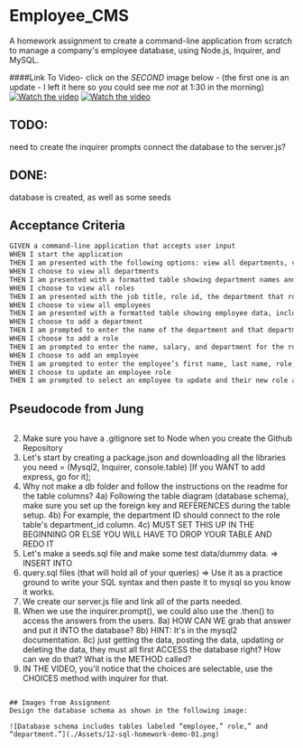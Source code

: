 # Employee_CMS

A homework assignment to create a command-line application from scratch to manage a company's employee database, using Node.js, Inquirer, and MySQL.

####Link To Video- click on the *SECOND* image below - (the first one is an update - I left it here so you could see me *not* at 1:30 in the morning)
[![Watch the video](https://avatars.githubusercontent.com/u/93955021?s=40&v=4)](https://drive.google.com/file/d/1J0-E41t6bWYNpEfrK4-XPptSFJt6QI1o/view?usp=sharing)
[![Watch the video](https://avatars.githubusercontent.com/u/93955021?s=40&v=4)](https://drive.google.com/file/d/1NSTo07dxxTOB-uQCsocjfNLQFtiy8Y08/view?usp=sharing)




## TODO:
need to create the inquirer prompts
connect the database to the server.js?

## DONE:
database is created, as well as some seeds

## Acceptance Criteria

```md
GIVEN a command-line application that accepts user input
WHEN I start the application
THEN I am presented with the following options: view all departments, view all roles, view all employees, add a department, add a role, add an employee, and update an employee role
WHEN I choose to view all departments
THEN I am presented with a formatted table showing department names and department ids
WHEN I choose to view all roles
THEN I am presented with the job title, role id, the department that role belongs to, and the salary for that role
WHEN I choose to view all employees
THEN I am presented with a formatted table showing employee data, including employee ids, first names, last names, job titles, departments, salaries, and managers that the employees report to
WHEN I choose to add a department
THEN I am prompted to enter the name of the department and that department is added to the database
WHEN I choose to add a role
THEN I am prompted to enter the name, salary, and department for the role and that role is added to the database
WHEN I choose to add an employee
THEN I am prompted to enter the employee’s first name, last name, role, and manager, and that employee is added to the database
WHEN I choose to update an employee role
THEN I am prompted to select an employee to update and their new role and this information is updated in the database 
```

## Pseudocode from Jung
>```1) Start the Github repository
2) Make sure you have a .gitignore set to Node when you create the Github Repository
3) Let's start by creating a package.json and downloading all the libraries you need = (Mysql2, Inquirer, console.table) [If you WANT to add express, go for it];
4) Why not make a db folder and follow the instructions on the readme for the table columns?
    4a) Following the table diagram (database schema), make sure you set up the foreign key and REFERENCES during the table setup. 
    4b) For example, the department ID should connect to the role table's department_id column. 
    4c) MUST SET THIS UP IN THE BEGINNING OR ELSE YOU WILL HAVE TO DROP YOUR TABLE AND REDO IT
5) Let's make a seeds.sql file and make some test data/dummy data. => INSERT INTO
6) query.sql files (that will hold all of your queries) => Use it as a practice ground to write your SQL syntax and then paste it to mysql so you know it works. 
7) We create our server.js file and link all of the parts needed. 
8) When we use the inquirer.prompt(), we could also use the .then() to access the answers from the users. 
    8a) HOW CAN WE grab that answer and put it INTO the database? 
    8b) HINT: It's in the mysql2 documentation. 
    8c) just getting the data, posting the data, updating or deleting the data, they must all first ACCESS the database right? How can we do that? What is the METHOD called?
9) IN THE VIDEO, you'll notice that the choices are selectable, use the CHOICES method with inquirer for that. 
```

## Images from Assignment
Design the database schema as shown in the following image:

![Database schema includes tables labeled “employee,” role,” and “department.”](./Assets/12-sql-homework-demo-01.png)
